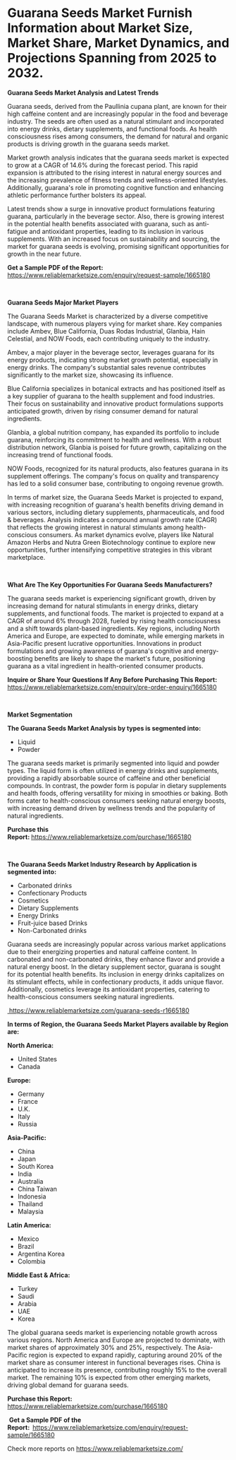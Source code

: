 <p><h1>Guarana Seeds Market Furnish Information about Market Size, Market Share, Market Dynamics, and Projections Spanning from 2025 to 2032.</h1></p><p><strong>Guarana Seeds Market Analysis and Latest Trends</strong></p>
<p><p>Guarana seeds, derived from the Paullinia cupana plant, are known for their high caffeine content and are increasingly popular in the food and beverage industry. The seeds are often used as a natural stimulant and incorporated into energy drinks, dietary supplements, and functional foods. As health consciousness rises among consumers, the demand for natural and organic products is driving growth in the guarana seeds market.</p><p>Market growth analysis indicates that the guarana seeds market is expected to grow at a CAGR of 14.6% during the forecast period. This rapid expansion is attributed to the rising interest in natural energy sources and the increasing prevalence of fitness trends and wellness-oriented lifestyles. Additionally, guarana's role in promoting cognitive function and enhancing athletic performance further bolsters its appeal.</p><p>Latest trends show a surge in innovative product formulations featuring guarana, particularly in the beverage sector. Also, there is growing interest in the potential health benefits associated with guarana, such as anti-fatigue and antioxidant properties, leading to its inclusion in various supplements. With an increased focus on sustainability and sourcing, the market for guarana seeds is evolving, promising significant opportunities for growth in the near future.</p></p>
<p><strong>Get a Sample PDF of the Report:&nbsp;</strong> <a href="https://www.reliablemarketsize.com/enquiry/request-sample/1665180?utm_campaign=3248&utm_medium=2&utm_source=Github&utm_content=ia&utm_term=06032025&utm_id=guarana-seeds">https://www.reliablemarketsize.com/enquiry/request-sample/1665180</a></p>
<p>&nbsp;</p>
<p><strong>Guarana Seeds Major Market Players</strong></p>
<p><p>The Guarana Seeds Market is characterized by a diverse competitive landscape, with numerous players vying for market share. Key companies include Ambev, Blue California, Duas Rodas Industrial, Glanbia, Hain Celestial, and NOW Foods, each contributing uniquely to the industry.</p><p>Ambev, a major player in the beverage sector, leverages guarana for its energy products, indicating strong market growth potential, especially in energy drinks. The company's substantial sales revenue contributes significantly to the market size, showcasing its influence.</p><p>Blue California specializes in botanical extracts and has positioned itself as a key supplier of guarana to the health supplement and food industries. Their focus on sustainability and innovative product formulations supports anticipated growth, driven by rising consumer demand for natural ingredients.</p><p>Glanbia, a global nutrition company, has expanded its portfolio to include guarana, reinforcing its commitment to health and wellness. With a robust distribution network, Glanbia is poised for future growth, capitalizing on the increasing trend of functional foods.</p><p>NOW Foods, recognized for its natural products, also features guarana in its supplement offerings. The company's focus on quality and transparency has led to a solid consumer base, contributing to ongoing revenue growth.</p><p>In terms of market size, the Guarana Seeds Market is projected to expand, with increasing recognition of guarana's health benefits driving demand in various sectors, including dietary supplements, pharmaceuticals, and food & beverages. Analysis indicates a compound annual growth rate (CAGR) that reflects the growing interest in natural stimulants among health-conscious consumers. As market dynamics evolve, players like Natural Amazon Herbs and Nutra Green Biotechnology continue to explore new opportunities, further intensifying competitive strategies in this vibrant marketplace.</p></p>
<p>&nbsp;</p>
<p><strong>What Are The Key Opportunities For Guarana Seeds Manufacturers?</strong></p>
<p><p>The guarana seeds market is experiencing significant growth, driven by increasing demand for natural stimulants in energy drinks, dietary supplements, and functional foods. The market is projected to expand at a CAGR of around 6% through 2028, fueled by rising health consciousness and a shift towards plant-based ingredients. Key regions, including North America and Europe, are expected to dominate, while emerging markets in Asia-Pacific present lucrative opportunities. Innovations in product formulations and growing awareness of guarana's cognitive and energy-boosting benefits are likely to shape the market's future, positioning guarana as a vital ingredient in health-oriented consumer products.</p></p>
<p><strong>Inquire or Share Your Questions If Any Before Purchasing This Report:</strong> <a href="https://www.reliablemarketsize.com/enquiry/pre-order-enquiry/1665180?utm_campaign=3248&utm_medium=2&utm_source=Github&utm_content=ia&utm_term=06032025&utm_id=guarana-seeds">https://www.reliablemarketsize.com/enquiry/pre-order-enquiry/1665180</a></p>
<p>&nbsp;</p>
<p><strong>Market Segmentation</strong></p>
<p><strong>The Guarana Seeds Market Analysis by types is segmented into:</strong></p>
<p><ul><li>Liquid</li><li>Powder</li></ul></p>
<p><p>The guarana seeds market is primarily segmented into liquid and powder types. The liquid form is often utilized in energy drinks and supplements, providing a rapidly absorbable source of caffeine and other beneficial compounds. In contrast, the powder form is popular in dietary supplements and health foods, offering versatility for mixing in smoothies or baking. Both forms cater to health-conscious consumers seeking natural energy boosts, with increasing demand driven by wellness trends and the popularity of natural ingredients.</p></p>
<p><strong>Purchase this Report:&nbsp;</strong><a href="https://www.reliablemarketsize.com/purchase/1665180?utm_campaign=3248&utm_medium=2&utm_source=Github&utm_content=ia&utm_term=06032025&utm_id=guarana-seeds">https://www.reliablemarketsize.com/purchase/1665180</a></p>
<p>&nbsp;</p>
<p><strong>The Guarana Seeds Market Industry Research by Application is segmented into:</strong></p>
<p><ul><li>Carbonated drinks</li><li>Confectionary Products</li><li>Cosmetics</li><li>Dietary Supplements</li><li>Energy Drinks</li><li>Fruit-juice based Drinks</li><li>Non-Carbonated drinks</li></ul></p>
<p><p>Guarana seeds are increasingly popular across various market applications due to their energizing properties and natural caffeine content. In carbonated and non-carbonated drinks, they enhance flavor and provide a natural energy boost. In the dietary supplement sector, guarana is sought for its potential health benefits. Its inclusion in energy drinks capitalizes on its stimulant effects, while in confectionary products, it adds unique flavor. Additionally, cosmetics leverage its antioxidant properties, catering to health-conscious consumers seeking natural ingredients.</p></p>
<p><a href="https://www.reliablemarketsize.com/guarana-seeds-r1665180?utm_campaign=3248&utm_medium=2&utm_source=Github&utm_content=ia&utm_term=06032025&utm_id=guarana-seeds">&nbsp;https://www.reliablemarketsize.com/guarana-seeds-r1665180</a></p>
<p><strong>In terms of Region, the Guarana Seeds Market Players available by Region are:</strong></p>
<p>
    <p> <strong> North America: </strong>
        <ul>
            <li>United States</li>
            <li>Canada</li>
        </ul>
        </p> 
    <p> <strong> Europe: </strong>
        <ul>
            <li>Germany</li>
            <li>France</li>
            <li>U.K.</li>
            <li>Italy</li>
            <li>Russia</li>
        </ul>
        </p> 
    <p> <strong> Asia-Pacific: </strong>
        <ul>
            <li>China</li>
            <li>Japan</li>
            <li>South Korea</li>
            <li>India</li>
            <li>Australia</li>
            <li>China Taiwan</li>
            <li>Indonesia</li>
            <li>Thailand</li>
            <li>Malaysia</li>
        </ul>
        </p> 
    <p> <strong> Latin America: </strong>
        <ul>
            <li>Mexico</li>
            <li>Brazil</li>
            <li>Argentina Korea</li>
            <li>Colombia</li>
        </ul>
        </p> 
    <p> <strong> Middle East & Africa: </strong>
        <ul>
            <li>Turkey</li>
            <li>Saudi</li>
            <li>Arabia</li>
            <li>UAE</li>
            <li>Korea</li>
        </ul>
    </p>
    </p>
<p><p>The global guarana seeds market is experiencing notable growth across various regions. North America and Europe are projected to dominate, with market shares of approximately 30% and 25%, respectively. The Asia-Pacific region is expected to expand rapidly, capturing around 20% of the market share as consumer interest in functional beverages rises. China is anticipated to increase its presence, contributing roughly 15% to the overall market. The remaining 10% is expected from other emerging markets, driving global demand for guarana seeds.</p></p>
<p><strong>Purchase this Report: </strong><a href="https://www.reliablemarketsize.com/purchase/1665180?utm_campaign=3248&utm_medium=2&utm_source=Github&utm_content=ia&utm_term=06032025&utm_id=guarana-seeds">https://www.reliablemarketsize.com/purchase/1665180</a></p>
<p>&nbsp;<strong>Get a Sample PDF of the Report:&nbsp;&nbsp;</strong><a href="https://www.reliablemarketsize.com/enquiry/request-sample/1665180?utm_campaign=3248&utm_medium=2&utm_source=Github&utm_content=ia&utm_term=06032025&utm_id=guarana-seeds">https://www.reliablemarketsize.com/enquiry/request-sample/1665180</a></p>
<p><strong></strong></p>
<p>Check more reports on <a href="https://www.reliablemarketsize.com/?utm_campaign=3248&utm_medium=2&utm_source=Github&utm_content=ia&utm_term=06032025&utm_id=guarana-seeds">https://www.reliablemarketsize.com/</a></p>